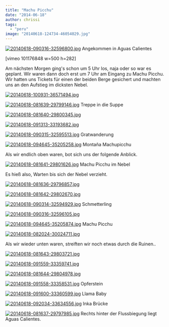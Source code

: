 ```yaml
---
title: "Machu Picchu"
date: "2014-06-18"
author: chrissi
tags: 
  - "peru"
image: "20140618-124734-46054029.jpg"
---
```


[![20140618-090316-32596800.jpg](images/20140618-090316-32596800.jpg)](https://hafenstrand.wordpress.com/wp-content/uploads/2014/06/20140618-090316-32596800.jpg) Angekommen in Aguas Calientes

\[vimeo 101176848 w=500 h=282\]  

Am nächsten Morgen ging's schon um 5 Uhr los, naja oder so war es geplant. Wir waren dann doch erst um 7 Uhr am Eingang zu Machu Picchu. Wir hatten uns Tickets für einen der beiden Berge gesichert und machten uns an den Aufstieg im dicksten Nebel.

[![20140618-100931-36571494.jpg](images/20140618-100931-36571494.jpg)](https://hafenstrand.wordpress.com/wp-content/uploads/2014/06/20140618-100931-36571494.jpg)

[![20140618-081639-29799146.jpg](images/20140618-081639-29799146.jpg)](https://hafenstrand.wordpress.com/wp-content/uploads/2014/06/20140618-081639-29799146.jpg) Treppe in die Suppe

[![20140618-081640-29800345.jpg](images/20140618-081640-29800345.jpg)](https://hafenstrand.wordpress.com/wp-content/uploads/2014/06/20140618-081640-29800345.jpg)

[![20140618-091313-33193682.jpg](images/20140618-091313-33193682.jpg)](https://hafenstrand.wordpress.com/wp-content/uploads/2014/06/20140618-091313-33193682.jpg)

[![20140618-090315-32595513.jpg](images/20140618-090315-32595513.jpg)](https://hafenstrand.wordpress.com/wp-content/uploads/2014/06/20140618-090315-32595513.jpg) Gratwanderung

[![20140618-094645-35205258.jpg](images/20140618-094645-35205258.jpg)](https://hafenstrand.wordpress.com/wp-content/uploads/2014/06/20140618-094645-35205258.jpg) Montaña Machupicchu

Als wir endlich oben waren, bot sich uns der folgende Anblick.

[![20140618-081641-29801626.jpg](images/20140618-081641-29801626.jpg)](https://hafenstrand.wordpress.com/wp-content/uploads/2014/06/20140618-081641-29801626.jpg) Machu Picchu im Nebel

Es hieß also, Warten bis sich der Nebel verzieht.

[![20140618-081636-29796857.jpg](images/20140618-081636-29796857.jpg)](https://hafenstrand.wordpress.com/wp-content/uploads/2014/06/20140618-081636-29796857.jpg)

[![20140618-081642-29802670.jpg](images/20140618-081642-29802670.jpg)](https://hafenstrand.wordpress.com/wp-content/uploads/2014/06/20140618-081642-29802670.jpg)

[![20140618-090314-32594929.jpg](images/20140618-090314-32594929.jpg)](https://hafenstrand.wordpress.com/wp-content/uploads/2014/06/20140618-090314-32594929.jpg) Schmetterling

[![20140618-090316-32596105.jpg](images/20140618-090316-32596105.jpg)](https://hafenstrand.wordpress.com/wp-content/uploads/2014/06/20140618-090316-32596105.jpg)

[![20140618-094645-35205874.jpg](images/20140618-094645-35205874.jpg)](https://hafenstrand.wordpress.com/wp-content/uploads/2014/06/20140618-094645-35205874.jpg) Machu Picchu

[![20140618-082024-30024711.jpg](images/20140618-082024-30024711.jpg)](https://hafenstrand.wordpress.com/wp-content/uploads/2014/06/20140618-082024-30024711.jpg)

Als wir wieder unten waren, streiften wir noch etwas durch die Ruinen..

[![20140618-081643-29803721.jpg](images/20140618-081643-29803721.jpg)](https://hafenstrand.wordpress.com/wp-content/uploads/2014/06/20140618-081643-29803721.jpg)

[![20140618-091559-33359741.jpg](images/20140618-091559-33359741.jpg)](https://hafenstrand.wordpress.com/wp-content/uploads/2014/06/20140618-091559-33359741.jpg)

[![20140618-081644-29804978.jpg](images/20140618-081644-29804978.jpg)](https://hafenstrand.wordpress.com/wp-content/uploads/2014/06/20140618-081644-29804978.jpg)

[![20140618-091558-33358531.jpg](images/20140618-091558-33358531.jpg)](https://hafenstrand.wordpress.com/wp-content/uploads/2014/06/20140618-091558-33358531.jpg) Opferstein

[![20140618-091600-33360599.jpg](images/20140618-091600-33360599.jpg)](https://hafenstrand.wordpress.com/wp-content/uploads/2014/06/20140618-091600-33360599.jpg) Llama Baby

[![20140618-092034-33634556.jpg](images/20140618-092034-33634556.jpg)](https://hafenstrand.wordpress.com/wp-content/uploads/2014/06/20140618-092034-33634556.jpg) Inka Brücke

[![20140618-081637-29797985.jpg](images/20140618-081637-29797985.jpg)](https://hafenstrand.wordpress.com/wp-content/uploads/2014/06/20140618-081637-29797985.jpg) Rechts hinter der Flussbiegung liegt Aguas Calientes.
